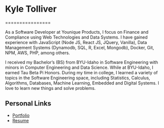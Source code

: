 # Kyle Tolliver
================

As a Software Developer at Younique Products, I focus on Finance and Compliance using Web Technologies and Data Systems. I have gained experience with JavaScript (Node JS, React JS, JQuery, Vanilla), Data Management Systems (Dynamodb, SQL, R, Excel, Mongodb), Docker, Git, NPM, AWS, PHP, among others.

I received my Bachelor’s (BS) from BYU-Idaho in Software Engineering with minors in Computer Engineering and Data Science. While at BYU-Idaho, I earned Tau Beta Pi Honors. During my time in college, I learned a variety of topics in the Software Engineering space, including Statistics, Calculus, Algorithms, Databases, Machine Learning, Embedded and Digital Systems. I love to learn new things and solve problems.

## Personal Links

  - [Portfolio](https://kctolli.github.io/)
  - [Resume](https://kctolli.github.io/Resume/)